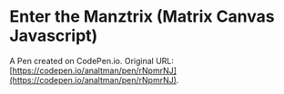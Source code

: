 # Enter the Manztrix (Matrix Canvas Javascript)

A Pen created on CodePen.io. Original URL: [https://codepen.io/analtman/pen/rNpmrNJ](https://codepen.io/analtman/pen/rNpmrNJ).


